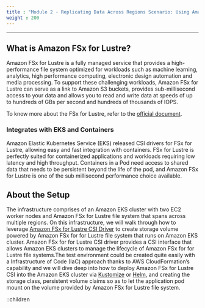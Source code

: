 ```yaml
---
title : "Module 2 - Replicating Data Across Regions Scenario: Using Amazon FSx for Lustre & Amazon S3 with Amazon EKS"
weight : 200
---
```

-------------------------------------------------------------

## What is Amazon FSx for Lustre?

Amazon FSx for Lustre is a fully managed service that provides a high-performance file system optimized for workloads such as machine learning, analytics, high performance computing, electronic design automation and media processing. To support these challenging workloads, Amazon FSx for Lustre can serve as a link to Amazon S3 buckets, provides sub-millisecond access to your data and allows you to read and write data at speeds of up to hundreds of GBs per second and hundreds of thousands of IOPS.

To know more about the FSx for Lustre, refer to the [official document](https://docs.aws.amazon.com/fsx/latest/LustreGuide/what-is.html).

### Integrates with EKS and Containers

Amazon Elastic Kubernetes Service (EKS) released CSI drivers for FSx for Lustre, allowing easy and fast integration with containers. FSx for Lustre is perfectly suited for containerized applications and workloads requiring low latency and high throughput. Containers in a Pod need access to shared data that needs to be persistent beyond the life of the pod, and Amazon FSx for Lustre is one of the sub millisecond performance choice available.

## About the Setup

The infrastructure comprises of an Amazon EKS cluster with two EC2 worker nodes and Amazon FSx for Lustre file system that spans across multiple regions. On this infrastructure, we will walk through how to leverage [Amazon FSx for Lustre CSI Driver](https://github.com/kubernetes-sigs/aws-fsx-csi-driver) to create storage volume powered by Amazon FSx for for Lustre file system that runs on Amazon EKS cluster. Amazon FSx for for Lustre CSI driver provides a CSI interface that allows Amazon EKS clusters to manage the lifecycle of Amazon FSx for for Lustre file systems.The test environment could be created quite easily with a Infrastructure of Code (IaC) approach thanks to AWS CloudFormation’s capability and we will dive deep into how to deploy Amazon FSx for Lustre CSI into the Amazon EKS cluster via [Kustomize](https://kustomize.io/) or [Helm](https://helm.sh/), and creating the storage class, persistent volume claims so as to let the application pod mount on the volume provided by Amazon FSx for Lustre file system.

::children
